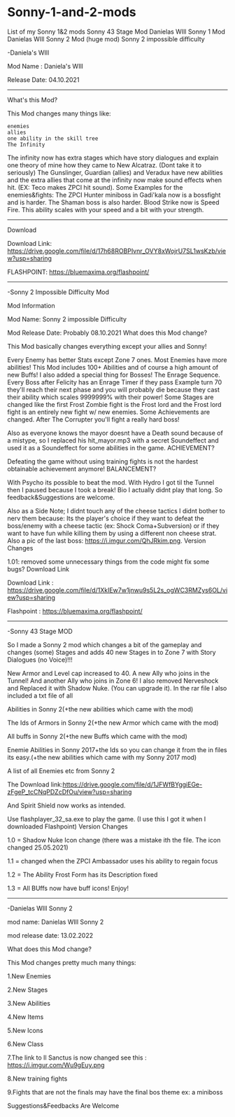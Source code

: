 # Sonny-1-and-2-mods
List of my Sonny 1&amp;2 mods
Sonny 43 Stage Mod
Danielas WIll Sonny 1 Mod 
Danielas WIll Sonny 2 Mod (huge mod)
Sonny 2 impossible difficulty


-Daniela's WIll

Mod Name : Daniela's WIll

Release Date: 04.10.2021

---------------------------------------------------------------------------------------------------------------------------------------------------
What's this Mod?

This Mod changes many things like:

    enemies
    allies
    one ability in the skill tree
    The Infinity

The infinity now has extra stages which have story dialogues and explain one theory of mine how they came to New Alcatraz. (Dont take it to seriously) The Gunslinger, Guardian (allies) and Veradux have new abilities and the extra allies that come at the infinity now make sound effects when hit. (EX: Teco makes ZPCI hit sound). Some Examples for the enemies&fights: The ZPCI Hunter miniboss in Gadi'kala now is a bossfight and is harder. The Shaman boss is also harder. Blood Strike now is Speed Fire. This ability scales with your speed and a bit with your strength.

------------------------------------------------------------------------------
Download

Download Link: https://drive.google.com/file/d/17h68ROBPIvnr_OVY8xWojrU7SL1wsKzb/view?usp=sharing

FLASHPOINT: https://bluemaxima.org/flashpoint/

-------------------------------------------------------------------------------
-Sonny 2 Impossible Difficulty Mod

Mod Information

Mod Name: Sonny 2 impossible Difficulty

Mod Release Date: Probably 08.10.2021
What does this Mod change?

This Mod basically changes everything except your allies and Sonny!

Every Enemy has better Stats except Zone 7 ones. Most Enemies have more abilities! This Mod includes 100+ Abilities and of course a high amount of new Buffs! I also added a special thing for Bosses! The Enrage Sequence. Every Boss after Felicity has an Enrage Timer if they pass Example turn 70 they'll reach their next phase and you will probably die because they cast their ability which scales 9999999% with their power! Some Stages are changed like the first Frost Zombie fight is the Frost lord and the Frost lord fight is an entirely new fight w/ new enemies. Some Achievements are changed. After The Corrupter you'll fight a really hard boss!

Also as everyone knows the mayor doesnt have a Death sound because of a mistype, so I replaced his hit_mayor.mp3 with a secret Soundeffect and used it as a Soundeffect for some abilities in the game.
ACHIEVEMENT?

Defeating the game without using training fights is not the hardest obtainable achievement anymore!
BALANCEMENT?

With Psycho its possible to beat the mod. With Hydro I got til the Tunnel then I paused because I took a break! Bio I actually didnt play that long. So feedback&Suggestions are welcome.

Also as a Side Note; I didnt touch any of the cheese tactics I didnt bother to nerv them because: Its the player's choice if they want to defeat the boss/enemy with a cheese tactic (ex: Shock Coma+Subversion) or if they want to have fun while killing them by using a different non cheese strat. Also a pic of the last boss: https://i.imgur.com/QhJRkim.png.
Version Changes

1.01: removed some unnecessary things from the code might fix some bugs?
Download Link

Download Link : https://drive.google.com/file/d/1XkIEw7w1jnwu9s5L2s_ogWC3RMZys6OL/view?usp=sharing

Flashpoint : https://bluemaxima.org/flashpoint/ 

-------------------------------------------------------------------------------

-Sonny 43 Stage MOD

So I made a Sonny 2 mod which changes a bit of the gameplay and changes (some) Stages and adds 40 new Stages in to Zone 7 with Story Dialogues (no Voice)!!!

New Armor and Level cap increased to 40. A new Ally who joins in the Tunnel! And another Ally who joins in Zone 6! I also removed Nerveshock and Replaced it with Shadow Nuke. (You can upgrade it). In the rar file I also included a txt file of all

Abilities in Sonny 2(+the new abilities which came with the mod)

The Ids of Armors in Sonny 2(+the new Armor which came with the mod)

All buffs in Sonny 2(+the new Buffs which came with the mod)

Enemie Abilities in Sonny 2017+the Ids so you can change it from the in files its easy.(+the new abilities which came with my Sonny 2017 mod)

A list of all Enemies etc from Sonny 2

The Download link:https://drive.google.com/file/d/1JFWfBYggiEGe-zFgeP_tcCNqPDZcDfOu/view?usp=sharing

And Spirit Shield now works as intended.

Use flashplayer_32_sa.exe to play the game. (I use this I got it when I downloaded Flashpoint)
Version Changes

1.0 = Shadow Nuke Icon change (there was a mistake ith the file. The icon changed 25.05.2021)

1.1 = changed when the ZPCI Ambassador uses his ability to regain focus

1.2 = The Ability Frost Form has its Description fixed

1.3 = All BUffs now have buff icons!
Enjoy!

-------------------------------------------------------------------------------
-Danielas WIll Sonny 2

mod name: Danielas WIll Sonny 2

mod release date: 13.02.2022

What does this Mod change?

This Mod changes pretty much many things:

1.New Enemies

2.New Stages

3.New Abilities

4.New Items

5.New Icons

6.New Class

7.The link to Il Sanctus is now changed see this : https://i.imgur.com/Wu9gEuy.png

8.New training fights

9.Fights that are not the finals may have the final bos theme ex: a miniboss

Suggestions&Feedbacks Are Welcome

